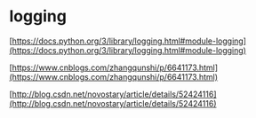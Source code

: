# logging

[https://docs.python.org/3/library/logging.html#module-logging](https://docs.python.org/3/library/logging.html#module-logging)

[https://www.cnblogs.com/zhangqunshi/p/6641173.html](https://www.cnblogs.com/zhangqunshi/p/6641173.html)

[http://blog.csdn.net/novostary/article/details/52424116](http://blog.csdn.net/novostary/article/details/52424116)
